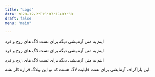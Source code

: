 ```yaml
---
title: "Logs"
date: 2020-12-22T15:07:15+03:30
draft: false
menu: "main"
   
---
```


<main class="timeline">
<p class="timeline">
اینم یه متن آزمایشی دیگه برای تست لاگ های زوج و فرد
</p>
<p class="timeline">
اینم یه متن آزمایشی دیگه برای تست لاگ های زوج و فرد
</p>
<p class="timeline">
اینم یه متن آزمایشی دیگه برای تست لاگ های زوج و فرد
</p>
<p class="timeline">
این پاراگراف آزمایشی برای تست قابلیت لاگ هست که تو این وبلاگ قراره کار بشه.
</p>
</main>

